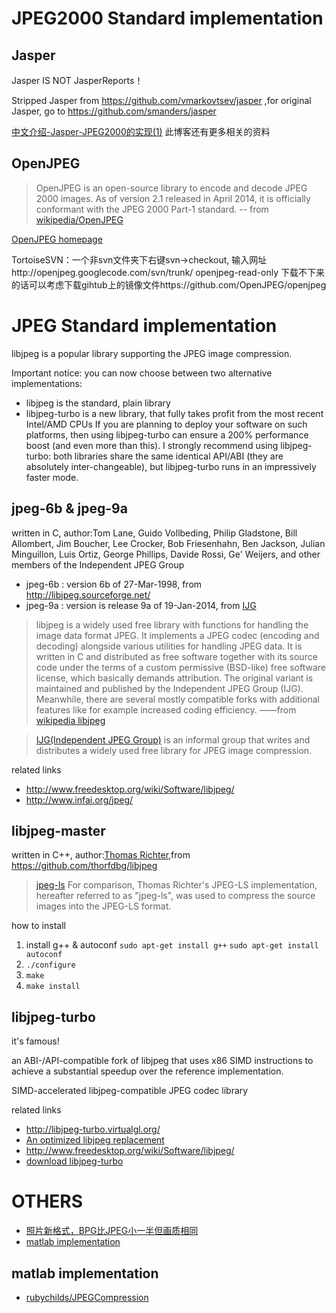 JPEG2000 Standard implementation
================================

Jasper
------

Jasper IS NOT JasperReports！

Stripped Jasper from https://github.com/vmarkovtsev/jasper ,for original Jasper, go to https://github.com/smanders/jasper

[中文介绍-Jasper-JPEG2000的实现(1)](http://blog.csdn.net/windcsn/article/details/556834) 此博客还有更多相关的资料

OpenJPEG
--------

> OpenJPEG is an open-source library to encode and decode JPEG 2000 images. As of version 2.1 released in April 2014, it is officially conformant with the JPEG 2000 Part-1 standard. -- from [wikipedia/OpenJPEG](http://en.wikipedia.org/wiki/OpenJPEG)

[OpenJPEG homepage](http://www.openjpeg.org/)

TortoiseSVN：一个非svn文件夹下右键svn->checkout, 输入网址http://openjpeg.googlecode.com/svn/trunk/ openjpeg-read-only 下载不下来的话可以考虑下载gihtub上的镜像文件https://github.com/OpenJPEG/openjpeg

JPEG Standard implementation
============================

libjpeg is a popular library supporting the JPEG image compression.

Important notice: you can now choose between two alternative implementations:
 * libjpeg is the standard, plain library
 * libjpeg-turbo is a new library, that fully takes profit from the most recent Intel/AMD CPUs
If you are planning to deploy your software on such platforms, then using libjpeg-turbo can ensure a 200% performance boost (and even more than this).
I strongly recommend using libjpeg-turbo: both libraries share the same identical API/ABI (they are absolutely inter-changeable), but libjpeg-turbo runs in an impressively faster mode.

jpeg-6b & jpeg-9a 
-----------------

written in C, author:Tom Lane, Guido Vollbeding, Philip Gladstone,
Bill Allombert, Jim Boucher, Lee Crocker, Bob Friesenhahn, Ben Jackson,
Julian Minguillon, Luis Ortiz, George Phillips, Davide Rossi, Ge' Weijers,
and other members of the Independent JPEG Group

 * jpeg-6b : version 6b of 27-Mar-1998, from http://libjpeg.sourceforge.net/
 * jpeg-9a : version is release 9a of 19-Jan-2014, from [IJG](http://www.ijg.org/)

 > libjpeg is a widely used free library with functions for handling the image data format JPEG. It implements a JPEG codec (encoding and decoding) alongside various utilities for handling JPEG data. It is written in C and distributed as free software together with its source code under the terms of a custom permissive (BSD-like) free software license, which basically demands attribution. The original variant is maintained and published by the Independent JPEG Group (IJG). Meanwhile, there are several mostly compatible forks with additional features like for example increased coding efficiency.
	——from [wikipedia libjpeg](http://en.wikipedia.org/wiki/Libjpeg)

 > [IJG(Independent JPEG Group)](http://www.ijg.org/) is an informal group that writes and distributes a widely used free library for JPEG image compression. 

 related links
 * http://www.freedesktop.org/wiki/Software/libjpeg/
 * http://www.infai.org/jpeg/
 

libjpeg-master
--------------

written in C++, author:[Thomas Richter](https://www.researchgate.net/researcher/70636586_Thomas_Richter),from https://github.com/thorfdbg/libjpeg

> [jpeg-ls](http://www.libjpeg-turbo.org/About/SmartScale-Lossless)
For comparison, Thomas Richter's JPEG-LS implementation, hereafter referred to as "jpeg-ls", was used to compress the source images into the JPEG-LS format. 

how to install
 1. install g++ & autoconf `sudo apt-get install g++` `sudo apt-get install autoconf`
 1. `./configure`
 1. `make`
 1. `make install`


libjpeg-turbo
--------------

it's famous!

an ABI-/API-compatible fork of libjpeg that uses x86 SIMD instructions to achieve a substantial speedup over the reference implementation.

SIMD-accelerated libjpeg-compatible JPEG codec library

related links
 * http://libjpeg-turbo.virtualgl.org/
 * [An optimized libjpeg replacement](https://launchpad.net/libjpeg-turbo)
 * http://www.freedesktop.org/wiki/Software/libjpeg/
 * [download libjpeg-turbo](http://sourceforge.net/projects/libjpeg-turbo/) 


OTHERS
======
 * [照片新格式，BPG比JPEG小一半但画质相同](http://www.oschina.net/news/57944/bpg-new-image-format-wants-replace-jpeg-equal-quality-half-size)
 * [matlab implementation](http://www.mathworks.com/matlabcentral/fileexchange/10476-jpeg-codec)

matlab implementation
---------------------

* [rubychilds/JPEGCompression](https://github.com/rubychilds/JPEGCompression)